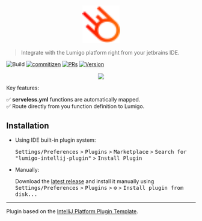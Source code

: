 <p align="center">
<img src="src/main/resources/icons/lumigo-logo.svg" alt="Lumigo logo" style="height: 100px; width:100px;"/>
</p>

> Integrate with the Lumigo platform right from your jetbrains IDE.

![Build](https://github.com/lumigo-io/lumigo-intellij-plugin/workflows/Build/badge.svg)
[![commitizen](https://img.shields.io/badge/commitizen-friendly-brightgreen.svg?style=flat-square)](https://www.conventionalcommits.org/en/v1.0.0/)
[![PRs](https://img.shields.io/badge/PRs-welcome-brightgreen.svg?style=flat-square)](https://github.com/lumigo-io/lumigo-intellij-plugin/pulls)
[![Version](https://img.shields.io/jetbrains/plugin/v/PLUGIN_ID.svg)](https://plugins.jetbrains.com/plugin/PLUGIN_ID)

<div align="center">
<img src="https://media.giphy.com/media/6CzvmNov6xqZGQ0ozV/giphy.gif" align="center"/>
</div>


Key features:

✅&nbsp;<b>serveless.yml</b> functions are automatically mapped. <br>
✅&nbsp;Route directly from you function definition to Lumigo.<br>

## Installation

- Using IDE built-in plugin system:
  
  <kbd>Settings/Preferences</kbd> > <kbd>Plugins</kbd> > <kbd>Marketplace</kbd> > <kbd>Search for "lumigo-intellij-plugin"</kbd> >
  <kbd>Install Plugin</kbd>
  
- Manually:

  Download the [latest release](https://github.com/lumigo-io/lumigo-intellij-plugin/releases/latest) and install it manually using
  <kbd>Settings/Preferences</kbd> > <kbd>Plugins</kbd> > <kbd>⚙️</kbd> > <kbd>Install plugin from disk...</kbd>


---
Plugin based on the [IntelliJ Platform Plugin Template][template].

[template]: https://github.com/JetBrains/intellij-platform-plugin-template

<!-- Plugin description -->
<!-- Plugin description end -->
